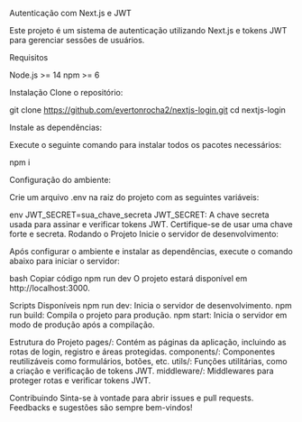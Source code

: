 Autenticação com Next.js e JWT

Este projeto é um sistema de autenticação utilizando Next.js e tokens JWT para gerenciar sessões de usuários.

Requisitos

Node.js >= 14
npm >= 6

Instalação
Clone o repositório:


git clone https://github.com/evertonrocha2/nextjs-login.git
cd nextjs-login


Instale as dependências:

Execute o seguinte comando para instalar todos os pacotes necessários:

npm i

Configuração do ambiente:

Crie um arquivo .env na raiz do projeto com as seguintes variáveis:

env
JWT_SECRET=sua_chave_secreta
JWT_SECRET: A chave secreta usada para assinar e verificar tokens JWT. Certifique-se de usar uma chave forte e secreta.
Rodando o Projeto
Inicie o servidor de desenvolvimento:

Após configurar o ambiente e instalar as dependências, execute o comando abaixo para iniciar o servidor:

bash
Copiar código
npm run dev
O projeto estará disponível em http://localhost:3000.

Scripts Disponíveis
npm run dev: Inicia o servidor de desenvolvimento.
npm run build: Compila o projeto para produção.
npm start: Inicia o servidor em modo de produção após a compilação.

Estrutura do Projeto
pages/: Contém as páginas da aplicação, incluindo as rotas de login, registro e áreas protegidas.
components/: Componentes reutilizáveis como formulários, botões, etc.
utils/: Funções utilitárias, como a criação e verificação de tokens JWT.
middleware/: Middlewares para proteger rotas e verificar tokens JWT.

Contribuindo
Sinta-se à vontade para abrir issues e pull requests. Feedbacks e sugestões são sempre bem-vindos!

